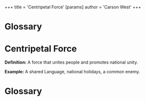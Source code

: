 +++
 title = 'Centripetal Force'
[params]
	author = 'Carson West'
+++
# Glossary

# Centripetal Force 
**Definition:**  A force that unites people and promotes national unity.

**Example:**  A shared Language, national holidays, a common enemy.

# Glossary